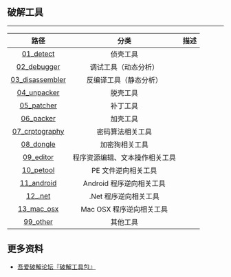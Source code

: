 ## 破解工具

------

| 路径 | 分类 | 描述 |
|:----:|:----:|:----|
| [01_detect](01_detect) | 侦壳工具 | |
| [02_debugger](02_debugger) | 调试工具（动态分析） | |
| [03_disassembler](03_disassembler) | 反编译工具（静态分析） | |
| [04_unpacker](04_unpacker) | 脱壳工具 | |
| [05_patcher](05_patcher) | 补丁工具 | |
| [06_packer](06_packer) | 加壳工具 | |
| [07_crptography](07_crptography) | 密码算法相关工具 | |
| [08_dongle](08_dongle) | 加密狗相关工具 | |
| [09_editor](09_editor) | 程序资源编辑、文本操作相关工具 | |
| [10_petool](10_petool) | PE 文件逆向相关工具 | |
| [11_android](11_android) | Android 程序逆向相关工具 | |
| [12_.net](12_.net) | .Net 程序逆向相关工具 | |
| [13_mac_osx](13_mac_osx) | Mac OSX 程序逆向相关工具 | |
| [99_other](99_other) | 其他工具 | |


## 更多资料

- [吾爱破解论坛『破解工具包』](http://down.52pojie.cn/Tools/)
